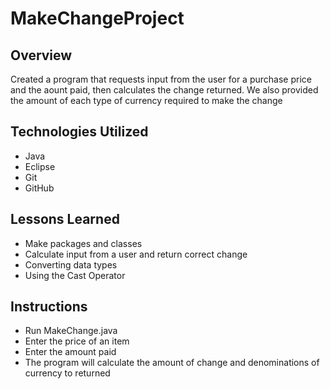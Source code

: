 # MakeChangeProject

## Overview
 Created a program that requests input from the user for a purchase price and the aount paid, then calculates the change returned. We also provided the amount of each type of currency required to make the change  


## Technologies Utilized
- Java
- Eclipse
- Git
- GitHub

## Lessons Learned
- Make packages and classes
- Calculate input from a user and return correct change
- Converting data types
- Using the Cast Operator

## Instructions
- Run MakeChange.java
- Enter the price of an item
- Enter the amount paid
- The program will calculate the amount of change and denominations of currency to returned